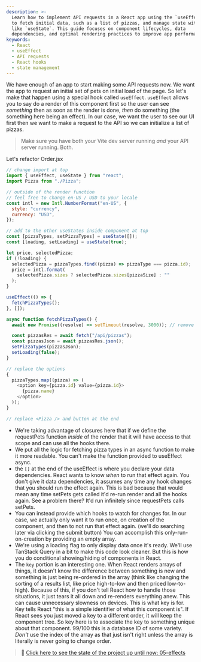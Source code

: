 ```yaml
---
description: >-
  Learn how to implement API requests in a React app using the `useEffect` hook
  to fetch initial data, such as a list of pizzas, and manage state with hooks
  like `useState`. This guide focuses on component lifecycles, data
  dependencies, and optimal rendering practices to improve app performance.
keywords:
  - React
  - useEffect
  - API requests
  - React hooks
  - state management
---
```


We have enough of an app to start making some API requests now. We want the app to request an initial set of pets on initial load of the page. So let's make that happen using a special hook called `useEffect`. `useEffect` allows you to say do a render of this component first so the user can see _something_ then as soon as the render is done, _then_ do something (the something here being an effect). In our case, we want the user to see our UI first then we want to make a request to the API so we can initialize a list of pizzas.

> Make sure you have both your Vite dev server running _and_ your API server running. Both.

Let's refactor Order.jsx

```javascript
// change import at top
import { useEffect, useState } from "react";
import Pizza from "./Pizza";

// outside of the render function
// feel free to change en-US / USD to your locale
const intl = new Intl.NumberFormat("en-US", {
  style: "currency",
  currency: "USD",
});

// add to the other useStates inside component at top
const [pizzaTypes, setPizzaTypes] = useState([]);
const [loading, setLoading] = useState(true);

let price, selectedPizza;
if (!loading) {
  selectedPizza = pizzaTypes.find((pizza) => pizzaType === pizza.id);
  price = intl.format(
    selectedPizza.sizes ? selectedPizza.sizes[pizzaSize] : ""
  );
}

useEffect(() => {
  fetchPizzaTypes();
}, []);

async function fetchPizzaTypes() {
  await new Promise((resolve) => setTimeout(resolve, 3000)); // remove this later, just to show you the loading state

  const pizzasRes = await fetch("/api/pizzas");
  const pizzasJson = await pizzasRes.json();
  setPizzaTypes(pizzasJson);
  setLoading(false);
}

// replace the options
{
  pizzaTypes.map((pizza) => (
    <option key={pizza.id} value={pizza.id}>
      {pizza.name}
    </option>
  ));
}

// replace <Pizza /> and button at the end
```

- We're taking advantage of closures here that if we define the requestPets function _inside_ of the render that it will have access to that scope and can use all the hooks there.
- We put all the logic for fetching pizza types in an async function to make it more readable. You can't make the function provided to useEffect async.
- the `[]` at the end of the useEffect is where you declare your data dependencies. React wants to know _when_ to run that effect again. You don't give it data dependencies, it assumes any time any hook changes that you should run the effect again. This is bad because that would mean any time setPets gets called it'd re-run render and all the hooks again. See a problem there? It'd run infinitely since requestPets calls setPets.
- You can instead provide which hooks to watch for changes for. In our case, we actually only want it to run once, on creation of the component, and then to not run that effect again. (we'll do searching later via clicking the submit button) You can accomplish this only-run-on-creation by providing an empty array.
- We're using a loading flag to only display data once it's ready. We'll use TanStack Query in a bit to make this code look cleaner. But this is how you do conditional showing/hiding of components in React.
- The `key` portion is an interesting one. When React renders arrays of things, it doesn't know the difference between something is new and something is just being re-ordered in the array (think like changing the sorting of a results list, like price high-to-low and then priced low-to-high). Because of this, if you don't tell React how to handle those situations, it just tears it all down and re-renders everything anew. This can cause unnecessary slowness on devices. This is what key is for. Key tells React "this is a simple identifier of what this component is". If React sees you just moved a key to a different order, it will keep the component tree. So key here is to associate the key to something unique about that component. 99/100 this is a database ID of some variety. _Don't_ use the index of the array as that just isn't right unless the array is literally is never going to change order.

> 🏁 [Click here to see the state of the project up until now: 05-effects][step]

[step]: https://github.com/btholt/citr-v9-project/tree/master/05-effects
